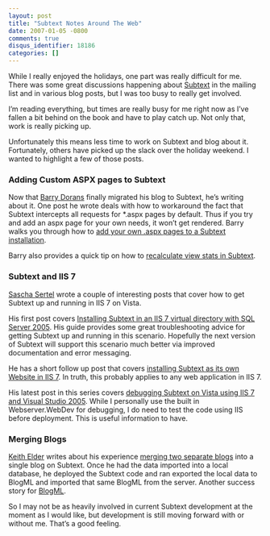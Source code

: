 ```yaml
---
layout: post
title: "Subtext Notes Around The Web"
date: 2007-01-05 -0800
comments: true
disqus_identifier: 18186
categories: []
---
```

While I really enjoyed the holidays, one part was really difficult for
me. There was some great discussions happening about
[Subtext](http://subtextproject.com/ "Subtext Project Website") in the
mailing list and in various blog posts, but I was too busy to really get
involved.

I’m reading everything, but times are really busy for me right now as
I’ve fallen a bit behind on the book and have to play catch up. Not only
that, work is really picking up.

Unfortunately this means less time to work on Subtext and blog about it.
Fortunately, others have picked up the slack over the holiday weekend. I
wanted to highlight a few of those posts.

### Adding Custom ASPX pages to Subtext

Now that [Barry Dorans](http://idunno.org/ "Barry Doran’s Blog") finally
migrated his blog to Subtext, he’s writing about it. One post he wrote
deals with how to workaround the fact that Subtext intercepts all
requests for \*.aspx pages by default. Thus if you try and add an aspx
page for your own needs, it won’t get rendered. Barry walks you through
how to [add your own .aspx pages to a Subtext
installation](http://idunno.org/archive/2007/01/01/281.aspx "Adding .aspx pages to Subtext").

Barry also provides a quick tip on how to [recalculate view stats in
Subtext](http://idunno.org/archive/2006/12/31/280.aspx "Recalculate Stats").

### Subtext and IIS 7

[Sascha Sertel](http://blog.needforgeek.com/ "NeedForGeek blog.") wrote
a couple of interesting posts that cover how to get Subtext up and
running in IIS 7 on Vista.

His first post covers [Installing Subtext in an IIS 7 virtual
directory with SQL Server
2005](http://blog.needforgeek.com/archive/2006/12/07/InstallingSubtextOnIIS7AndSqlServer2005.aspx "Installing Subtext on IIS 7 and SQL Server 2005").
His guide provides some great troubleshooting advice for getting Subtext
up and running in this scenario. Hopefully the next version of Subtext
will support this scenario much better via improved documentation and
error messaging.

He has a short follow up post that covers [installing Subtext as its own
Website in IIS
7](http://blog.needforgeek.com/archive/2006/12/07/InstallingSubtextAsItsOwnWebSiteInIIS7.aspx "Installing Subtext as its own Website in IIS 7").
In truth, this probably applies to any web application in IIS 7.

His latest post in this series covers [debugging Subtext on Vista using
IIS 7 and Visual Studio
2005](http://blog.needforgeek.com/archive/2006/12/11/DebuggingSubtextOnWindowsVistaUsingIIS7.aspx "Debugging Subtext on Windows Vista using IIS7 and Visual Studio 2005").
While I personally use the built in Webserver.WebDev for debugging, I do
need to test the code using IIS before deployment. This is useful
information to have.

### Merging Blogs

[Keith Elder](http://keithelder.net/blog/ "Keith Elder’s Blog") writes
about his experience [merging two separate
blogs](http://keithelder.net/blog/archive/2007/01/01/Upgrading-and-merging-of-blogs-to-Subtext.aspx "Merging two blogs into Subtext")
into a single blog on Subtext. Once he had the data imported into a
local database, he deployed the Subtext code and ran exported the local
data to BlogML and imported that same BlogML from the server. Another
success story for
[BlogML](http://codeplex.com/Wiki/View.aspx?ProjectName=BlogML "BlogML").

So I may not be as heavily involved in current Subtext development at
the moment as I would like, but development is still moving forward with
or without me. That’s a good feeling.

